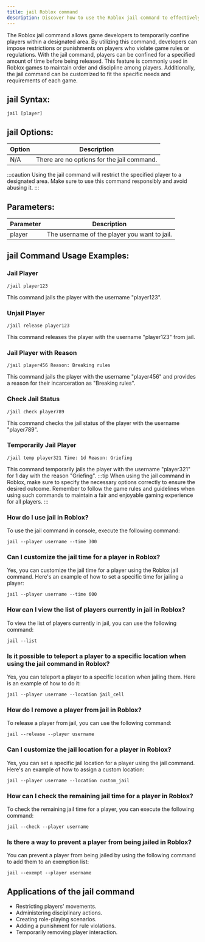 ```yaml
---
title: jail Roblox command
description: Discover how to use the Roblox jail command to effectively restrict players within your game. Learn the ins and outs of jailing players in Roblox.
---
```


The Roblox jail command allows game developers to temporarily confine players within a designated area. By utilizing this command, developers can impose restrictions or punishments on players who violate game rules or regulations. With the jail command, players can be confined for a specified amount of time before being released. This feature is commonly used in Roblox games to maintain order and discipline among players. Additionally, the jail command can be customized to fit the specific needs and requirements of each game.

## jail Syntax:
```console
jail [player]
```
## jail Options:
| Option | Description                            |
|--------|----------------------------------------|
| N/A    | There are no options for the jail command. |

:::caution
Using the jail command will restrict the specified player to a designated area. Make sure to use this command responsibly and avoid abusing it. 
:::

## Parameters:
| Parameter  | Description                                          |
|------------|------------------------------------------------------|
| player     | The username of the player you want to jail.        |

## jail Command Usage Examples:
### Jail Player
```console
/jail player123
```
This command jails the player with the username "player123".

### Unjail Player
```console
/jail release player123
```
This command releases the player with the username "player123" from jail.

### Jail Player with Reason
```console
/jail player456 Reason: Breaking rules
```
This command jails the player with the username "player456" and provides a reason for their incarceration as "Breaking rules".

### Check Jail Status
```console
/jail check player789
```
This command checks the jail status of the player with the username "player789".

### Temporarily Jail Player
```console
/jail temp player321 Time: 1d Reason: Griefing
```
This command temporarily jails the player with the username "player321" for 1 day with the reason "Griefing".
:::tip
When using the jail command in Roblox, make sure to specify the necessary options correctly to ensure the desired outcome. Remember to follow the game rules and guidelines when using such commands to maintain a fair and enjoyable gaming experience for all players.
:::

### How do I use jail in Roblox?
To use the jail command in console, execute the following command:
```console
jail --player username --time 300
```

### Can I customize the jail time for a player in Roblox?
Yes, you can customize the jail time for a player using the Roblox jail command. Here's an example of how to set a specific time for jailing a player:
```console
jail --player username --time 600
```

### How can I view the list of players currently in jail in Roblox?
To view the list of players currently in jail, you can use the following command:
```console
jail --list
```

### Is it possible to teleport a player to a specific location when using the jail command in Roblox?
Yes, you can teleport a player to a specific location when jailing them. Here is an example of how to do it:
```console
jail --player username --location jail_cell
```

### How do I remove a player from jail in Roblox?
To release a player from jail, you can use the following command:
```console
jail --release --player username
```

### Can I customize the jail location for a player in Roblox?
Yes, you can set a specific jail location for a player using the jail command. Here's an example of how to assign a custom location:
```console
jail --player username --location custom_jail
```

### How can I check the remaining jail time for a player in Roblox?
To check the remaining jail time for a player, you can execute the following command:
```console
jail --check --player username
```

### Is there a way to prevent a player from being jailed in Roblox?
You can prevent a player from being jailed by using the following command to add them to an exemption list:
```console
jail --exempt --player username
```
## Applications of the jail command

- Restricting players' movements.
- Administering disciplinary actions.
- Creating role-playing scenarios.
- Adding a punishment for rule violations.
- Temporarily removing player interaction.